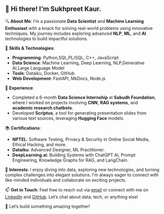 ## 👋 Hi there! I'm **Sukhpreet Kaur**.

🔍 **About Me**:
I’m a passionate **Data Scientist** and **Machine Learning Enthusiast** with a knack for solving real-world problems using innovative techniques. My journey includes exploring advanced **NLP**, **ML**, and **AI** technologies to build impactful solutions.

🔧 **Skills & Technologies**:
- **Programming**: Python,SQL,PL/SQL, C++, JavaScript
- **Data Science**: Machine Learning, Deep Learning, NLP,Generative AI,Large Language Model
- **Tools**: Dataiku, Docker, GitHub
- **Web Development**: FastAPI, MkDocs, Node.js

💼 **Experience**:
- Completed a 6-month **Data Science Internship** at **Sabudh Foundation**, where I worked on projects involving **CNN**, **RAG systems**, and **academic research chatbots**.
- Developed **Scriptus**, a tool for generating presentation slides from various text sources, leveraging **Hugging Face** models.

📚 **Certifications**:
- **NPTEL**: Software Testing, Privacy & Security in Online Social Media, Ethical Hacking, and more.
- **Dataiku**: Advanced Designer, ML Practitioner.
- **DeepLearning.ai**: Building Systems with ChatGPT AI, Prompt Engineering, Knowledge Graphs for RAG, and LangChain.

🌟 **Interests**:
I enjoy diving into data, exploring new technologies, and turning complex challenges into elegant solutions. I’m always eager to connect with like-minded individuals and collaborate on exciting projects.

📫 **Get in Touch**:
Feel free to reach out via [email](mailto:kaurcs2001@gmail.com) or connect with me on [LinkedIn](#) and [GitHub](#). Let’s chat about data, tech, or anything else!

🚀 Let’s build something amazing together!
